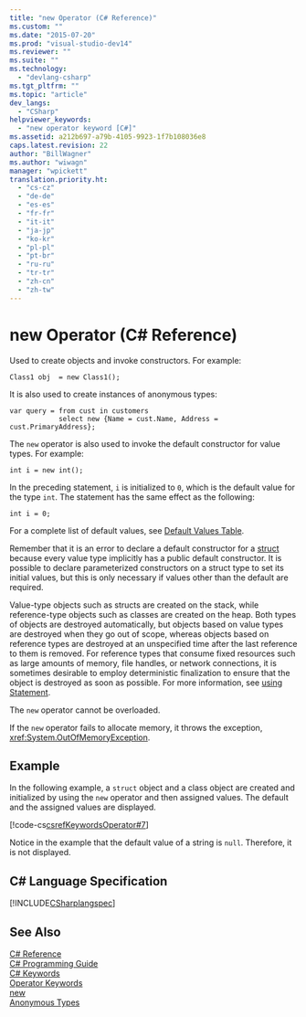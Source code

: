 ```yaml
---
title: "new Operator (C# Reference)"
ms.custom: ""
ms.date: "2015-07-20"
ms.prod: "visual-studio-dev14"
ms.reviewer: ""
ms.suite: ""
ms.technology: 
  - "devlang-csharp"
ms.tgt_pltfrm: ""
ms.topic: "article"
dev_langs: 
  - "CSharp"
helpviewer_keywords: 
  - "new operator keyword [C#]"
ms.assetid: a212b697-a79b-4105-9923-1f7b108036e8
caps.latest.revision: 22
author: "BillWagner"
ms.author: "wiwagn"
manager: "wpickett"
translation.priority.ht: 
  - "cs-cz"
  - "de-de"
  - "es-es"
  - "fr-fr"
  - "it-it"
  - "ja-jp"
  - "ko-kr"
  - "pl-pl"
  - "pt-br"
  - "ru-ru"
  - "tr-tr"
  - "zh-cn"
  - "zh-tw"
---
```

# new Operator (C# Reference)
Used to create objects and invoke constructors. For example:  
  
```  
Class1 obj  = new Class1();  
```  
  
 It is also used to create instances of anonymous types:  
  
```  
var query = from cust in customers  
            select new {Name = cust.Name, Address = cust.PrimaryAddress};  
```  
  
 The `new` operator is also used to invoke the default constructor for value types. For example:  
  
```  
int i = new int();  
```  
  
 In the preceding statement, `i` is initialized to `0`, which is the default value for the type `int`. The statement has the same effect as the following:  
  
```  
int i = 0;  
```  
  
 For a complete list of default values, see [Default Values Table](../../../csharp/language-reference/keywords/default-values-table.md).  
  
 Remember that it is an error to declare a default constructor for a [struct](../../../csharp/language-reference/keywords/struct.md) because every value type implicitly has a public default constructor. It is possible to declare parameterized constructors on a struct type to set its initial values, but this is only necessary if values other than the default are required.  
  
 Value-type objects such as structs are created on the stack, while reference-type objects such as classes are created on the heap. Both types of objects are destroyed automatically, but objects based on value types are destroyed when they go out of scope, whereas objects based on reference types are destroyed at an unspecified time after the last reference to them is removed. For reference types that consume fixed resources such as large amounts of memory, file handles, or network connections, it is sometimes desirable to employ deterministic finalization to ensure that the object is destroyed as soon as possible. For more information, see [using Statement](../../../csharp/language-reference/keywords/using-statement.md).  
  
 The `new` operator cannot be overloaded.  
  
 If the `new` operator fails to allocate memory, it throws the exception, <xref:System.OutOfMemoryException>.  
  
## Example  
 In the following example, a `struct` object and a class object are created and initialized by using the `new` operator and then assigned values. The default and the assigned values are displayed.  
  
 [!code-cs[csrefKeywordsOperator#7](../../../csharp/language-reference/keywords/codesnippet/CSharp/new-operator_1.cs)]  
  
 Notice in the example that the default value of a string is `null`. Therefore, it is not displayed.  
  
## C# Language Specification  
 [!INCLUDE[CSharplangspec](../../../csharp/language-reference/keywords/includes/csharplangspec_md.md)]  
  
## See Also  
 [C# Reference](../../../csharp/language-reference/index.md)   
 [C# Programming Guide](../../../csharp/programming-guide/index.md)   
 [C# Keywords](../../../csharp/language-reference/keywords/index.md)   
 [Operator Keywords](../../../csharp/language-reference/keywords/operator-keywords.md)   
 [new](../../../csharp/language-reference/keywords/new.md)   
 [Anonymous Types](../../../csharp/programming-guide/classes-and-structs/anonymous-types.md)